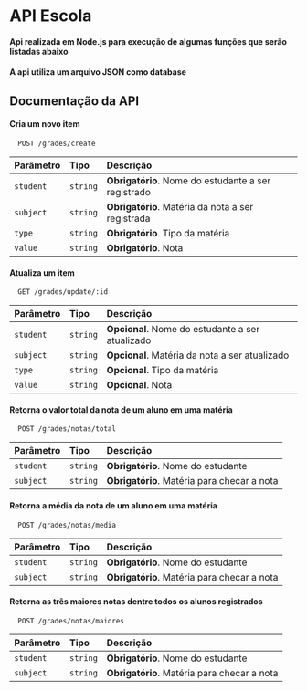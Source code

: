 
# API Escola

#### Api realizada em Node.js para execução de algumas funções que serão listadas abaixo
#### A api utiliza um arquivo JSON como database



## Documentação da API

#### Cria um novo item

```http
  POST /grades/create
```

| Parâmetro   | Tipo       | Descrição                           |
| :---------- | :--------- | :---------------------------------- |
| `student` | `string` | **Obrigatório**. Nome do estudante a ser registrado |
| `subject` | `string` | **Obrigatório**. Matéria da nota a ser registrada|
| `type` | `string` | **Obrigatório**. Tipo da matéria |
| `value` | `string` | **Obrigatório**. Nota  |

#### Atualiza um item

```http
  GET /grades/update/:id
```

| Parâmetro   | Tipo       | Descrição                                   |
| :---------- | :--------- | :------------------------------------------ |
| `student` | `string` | **Opcional**. Nome do estudante a ser atualizado |
| `subject` | `string` | **Opcional**. Matéria da nota a ser atualizado|
| `type` | `string` | **Opcional**. Tipo da matéria |
| `value` | `string` | **Opcional**. Nota  |

#### Retorna o valor total da nota de um aluno em uma matéria

```http
  POST /grades/notas/total
```

| Parâmetro   | Tipo       | Descrição                                   |
| :---------- | :--------- | :------------------------------------------ |
| `student` | `string` | **Obrigatório**. Nome do estudante |
| `subject` | `string` | **Obrigatório**. Matéria para checar a nota|

#### Retorna a média da nota de um aluno em uma matéria

```http
  POST /grades/notas/media
```

| Parâmetro   | Tipo       | Descrição                                   |
| :---------- | :--------- | :------------------------------------------ |
| `student` | `string` | **Obrigatório**. Nome do estudante |
| `subject` | `string` | **Obrigatório**. Matéria para checar a nota|

#### Retorna as três maiores notas dentre todos os alunos registrados

```http
  POST /grades/notas/maiores
```

| Parâmetro   | Tipo       | Descrição                                   |
| :---------- | :--------- | :------------------------------------------ |
| `student` | `string` | **Obrigatório**. Nome do estudante |
| `subject` | `string` | **Obrigatório**. Matéria para checar a nota|
